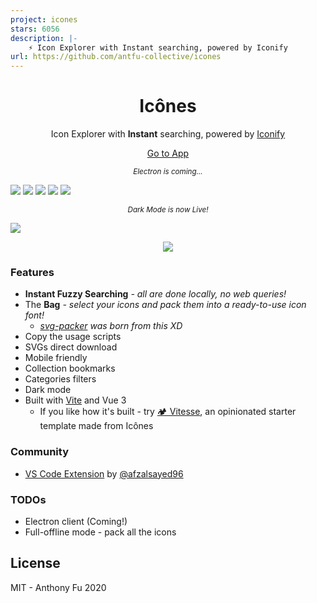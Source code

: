 ```yaml
---
project: icones
stars: 6056
description: |-
    ⚡️ Icon Explorer with Instant searching, powered by Iconify
url: https://github.com/antfu-collective/icones
---
```


<h1 align="center">
Icônes
</h1>

<p align="center">Icon Explorer with <b>Instant</b> searching, powered by <a href="https://github.com/iconify/iconify" target="_blank">Iconify</a> </p>

<p align="center">
<a href="https://icones.js.org">Go to App</a>
</p>

<p align="center">
<sub><em>Electron is coming...</em></sub>
</p>

![](./screenshots/1.png)
![](./screenshots/2.png)
![](./screenshots/3.png)
![](./screenshots/4.png)
![](./screenshots/5.png)

<p align="center">
<sub><em>Dark Mode is now Live!</em></sub>
</p>

![](./screenshots/6.png)

<p align="center">
  <a href="https://cdn.jsdelivr.net/gh/antfu/static/sponsors.svg">
    <img src='https://cdn.jsdelivr.net/gh/antfu/static/sponsors.svg'/>
  </a>
</p>

### Features

- **Instant Fuzzy Searching** _- all are done locally, no web queries!_
- The **Bag** _- select your icons and pack them into a ready-to-use icon font!_
  - _[svg-packer](https://github.com/antfu/svg-packer) was born from this XD_
- Copy the usage scripts
- SVGs direct download
- Mobile friendly
- Collection bookmarks
- Categories filters
- Dark mode
- Built with [Vite](https://github.com/vitejs/vite) and Vue 3
  - If you like how it's built - try [🏕 Vitesse](https://github.com/antfu/vitesse), an opinionated starter template made from Icônes

### Community

- [VS Code Extension](https://github.com/afzalsayed96/vscode-icones) by [@afzalsayed96](https://github.com/afzalsayed96)

### TODOs

- Electron client (Coming!)
- Full-offline mode - pack all the icons

## License

MIT - Anthony Fu 2020

